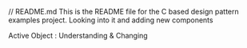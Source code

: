 // README.md
This is the README file for the C based design pattern examples project.
Looking into it and adding new components

Active Object : Understanding & Changing 
